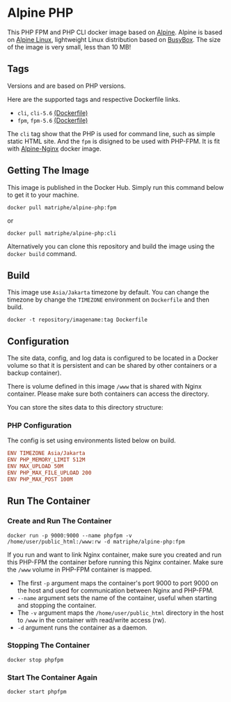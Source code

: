 # Alpine PHP

This PHP FPM and PHP CLI docker image based on [Alpine](https://hub.docker.com/_/alpine/). Alpine is based on [Alpine Linux](http://www.alpinelinux.org), lightweight Linux distribution based on [BusyBox](https://hub.docker.com/_/busybox/). The size of the image is very small, less than 10 MB!

## Tags

Versions and are based on PHP versions.

Here are the supported tags and respective Dockerfile links.

 * `cli`, `cli-5.6` [(Dockerfile)](https://github.com/matriphe/docker-alpine-php/blob/master/5.6/CLI/Dockerfile)
 * `fpm`, `fpm-5.6` [(Dockerfile)](https://github.com/matriphe/docker-alpine-php/blob/master/5.6/FPM/Dockerfile)
 
The `cli` tag show that the PHP is used for command line, such as simple static HTML site. And the `fpm` is disigned to be used with PHP-FPM. It is fit with [Alpine-Nginx](https://hub.docker.com/r/matriphe/alpine-nginx/) docker image.

## Getting The Image

This image is published in the Docker Hub. Simply run this command below to get it to your machine.

```Shell
docker pull matriphe/alpine-php:fpm
```

or 

```Shell
docker pull matriphe/alpine-php:cli
```

Alternatively you can clone this repository and build the image using the `docker build` command.

## Build

This image use `Asia/Jakarta` timezone by default. You can change the timezone by change the `TIMEZONE` environment on `Dockerfile` and then build.

```Shell
docker -t repository/imagename:tag Dockerfile
```

## Configuration

The site data, config, and log data is configured to be located in a Docker volume so that it is persistent and can be shared by other containers or a backup container).

There is volume defined in this image `/www` that is shared with Nginx container. Please make sure both containers can access the directory.

You can store the sites data to this directory structure:

### PHP Configuration

The config is set using environments listed below on build.

```Ini
ENV TIMEZONE Asia/Jakarta
ENV PHP_MEMORY_LIMIT 512M
ENV MAX_UPLOAD 50M
ENV PHP_MAX_FILE_UPLOAD 200
ENV PHP_MAX_POST 100M
```

## Run The Container

### Create and Run The Container

```Shell
docker run -p 9000:9000 --name phpfpm -v /home/user/public_html:/www:rw -d matriphe/alpine-php:fpm
```

If you run and want to link Nginx container, make sure you created and run this PHP-FPM the container before running this Nginx container. Make sure the `/www` volume in PHP-FPM container is mapped.

 * The first `-p` argument maps the container's port 9000 to port 9000 on the host and used for communication between Nginx and PHP-FPM.
 * `--name` argument sets the name of the container, useful when starting and stopping the container.
 * The `-v` argument maps the `/home/user/public_html` directory in the host to `/www` in the container with read/write access (rw).
 * `-d` argument runs the container as a daemon.
 
### Stopping The Container

```Shell
docker stop phpfpm
```
### Start The Container Again

```Shell
docker start phpfpm
```
